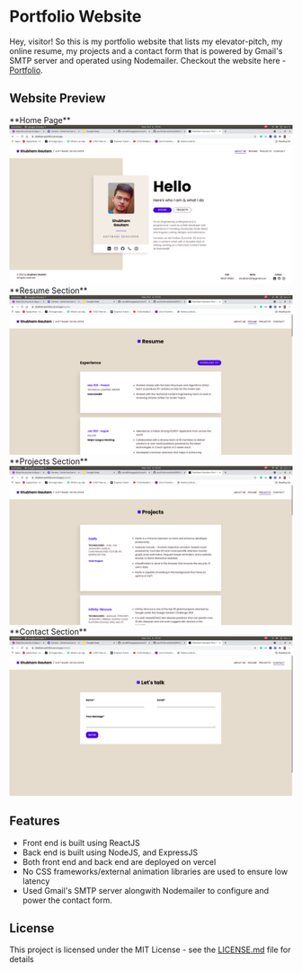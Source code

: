 # Portfolio Website

Hey, visitor! So this is my portfolio website that lists my elevator-pitch, my online resume, my projects and a contact form that is powered by Gmail's SMTP server and operated using Nodemailer. Checkout the website here - [Portfolio](https://shubham-portfolio.vrecel.app). 

## Website Preview 

<div>
    **Home Page**
    <img alt="Homepage" src="https://github.com/ishubham21/portfolio/blob/master/readme-assets/1.png?raw=true">
</div>

<div>
    **Resume Section**
    <img alt="Resume" src="https://github.com/ishubham21/portfolio/blob/master/readme-assets/2.png?raw=true">
</div>

<div>
    **Projects Section**
    <img alt="Resume" src="https://github.com/ishubham21/portfolio/blob/master/readme-assets/3.png?raw=true">
</div>

<div>
    **Contact Section**
    <img alt="Resume" src="https://github.com/ishubham21/portfolio/blob/master/readme-assets/4.png?raw=true">
</div>

## Features 

- Front end is built using ReactJS
- Back end is built using NodeJS, and ExpressJS
- Both front end and back end are deployed on vercel
- No CSS frameworks/external animation libraries are used to ensure low latency
- Used Gmail's SMTP server alongwith Nodemailer to configure and power the contact form. 

## License 

This project is licensed under the MIT License - see the [LICENSE.md](license.md) file for details